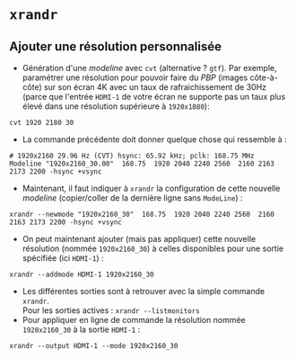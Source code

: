 # `xrandr`
## Ajouter une résolution personnalisée
- Génération d'une _modeline_ avec `cvt` (alternative ? `gtf`). Par exemple, paramétrer une résolution pour pouvoir faire du _PBP_ (images côte-à-côte) sur son écran 4K avec un taux de rafraichissement de 30Hz (parce que l'entrée `HDMI-1` de votre écran ne supporte pas un taux plus élevé dans une résolution supérieure à `1920x1080`):
```shell
cvt 1920 2180 30
```
- La commande précédente doit donner quelque chose qui ressemble à :
```
# 1920x2160 29.96 Hz (CVT) hsync: 65.92 kHz; pclk: 168.75 MHz
Modeline "1920x2160_30.00"  168.75  1920 2040 2240 2560  2160 2163 2173 2200 -hsync +vsync
```
- Maintenant, il faut indiquer à `xrandr` la configuration de cette nouvelle _modeline_ (copier/coller de la dernière ligne sans `ModeLine`) :
```shell
xrandr --newmode "1920x2160_30"  168.75  1920 2040 2240 2560  2160 2163 2173 2200 -hsync +vsync
```
- On peut maintenant ajouter (mais pas appliquer) cette nouvelle résolution (nommée `1920x2160_30`) à celles disponibles pour une sortie spécifiée (ici `HDMI-1`) :
```shell
xrandr --addmode HDMI-1 1920x2160_30
```
- Les différentes sorties sont à retrouver avec la simple commande `xrandr`.  
  Pour les sorties actives : `xrandr --listmonitors`
- Pour appliquer en ligne de commande la résolution nommée `1920x2160_30` à la sortie `HDMI-1` :
```shell
xrandr --output HDMI-1 --mode 1920x2160_30
```
